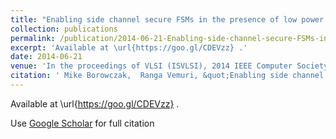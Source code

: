 ```yaml
---
title: "Enabling side channel secure FSMs in the presence of low power requirements"
collection: publications
permalink: /publication/2014-06-21-Enabling-side-channel-secure-FSMs-in-the-presence-of-low-power-requirements
excerpt: 'Available at \url{https://goo.gl/CDEVzz} .'
date: 2014-06-21
venue: 'In the proceedings of VLSI (ISVLSI), 2014 IEEE Computer Society Annual Symposium on'
citation: ' Mike Borowczak,  Ranga Vemuri, &quot;Enabling side channel secure FSMs in the presence of low power requirements.&quot; In the proceedings of VLSI (ISVLSI), 2014 IEEE Computer Society Annual Symposium on, 2014.'
---
```

Available at \url{https://goo.gl/CDEVzz} .

Use [Google Scholar](https://scholar.google.com/scholar?q=Enabling+side+channel+secure+FSMs+in+the+presence+of+low+power+requirements) for full citation